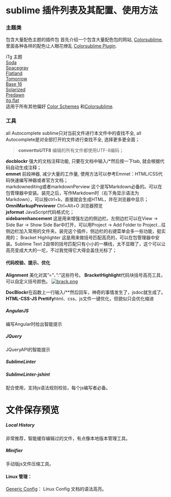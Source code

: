 # sublime 插件列表及其配置、使用方法


### 主题类
包含大量配色主题的插件包 首先介绍一个包含大量配色包的网站, [Colorsublime](http://colorsublime.com/), 里面各种各样的配色让人眼花缭乱 [Colorsublime Plugin](https://github.com/Colorsublime/Colorsublime-Plugin).  

iTg 主题  
[Soda](http://buymeasoda.github.io/soda-theme/)  
[Spacegray](http://kkga.github.io/spacegray/)  
[Flatland](https://github.com/thinkpixellab/flatland)  
[Tomorrow](https://github.com/chriskempson/tomorrow-theme)  
[Base 16](https://github.com/chriskempson/base16)  
[Solarized](http://ethanschoonover.com/solarized)  
[Predawn](https://github.com/jamiewilson/predawn)  
[itg.flat](https://sublime.wbond.net/packages/Theme%20-%20itg.flat)  
适用于所有其他偏好 [Color Schemes](https://github.com/daylerees/colour-schemes) 和[Сolorsublime](http://colorsublime.com/).



### 工具
all Autocomplete sublime只对当前文件进行本文件中的查找不全, all Autocomplete是对全部打开的文件进行查找不全, 选择更多更全面；  

> **converttoUTF8** 编辑的所有文件都使用UTF-8编码；  

**docblockr** 强大的文档注释功能, 只要在文档中输入/*然后按一下tab, 就会根据代码自动生成注释；  
**emmet** 前段神器, 减少大量的工作量, 使用方法可以参考Emmet：HTML/CSS代码快速编写神器或者官方文档；  
markdownediting或者markdownPerview 这个是写Markdown必备的。可以在包管理器中安装。装完之后，写作Markdown时（右下角显示语法为Markdown），可以按ctrl+b，直接就会生成HTML，并在浏览器中显示；  
**OmniMarkupPreviewer** Ctrl+Alt+O 浏览器预览  
**jsformat** JavaScript代码格式化；  
**sidebarenhancement** 这是用来增强左边的侧边栏。左侧边栏可以在View -> Side Bar -> Show Side Bar中打开，可以用Project -> Add Folder to Project...往侧边栏加入常用的文件夹。装完这个插件，侧边栏的右键菜单会多一些功能，挺实用的；
Bracket Highlighter 这是用来做括号匹配高亮的，可以在包管理器中安装。Sublime Text 2自带的括号匹配只有小小的一横线，太不显眼了，这个可以让高亮变成大大的一坨，不过我觉得它大得会盖住光标了；  


#### 代码校验、提示、优化

**Alignment**  美化对其”=”、”:”这些符号。
**BracketHighlight**代码块括号高亮工具，可以自定义括号颜色。
[![brack.png](http://yalishizhude.github.io/2015/10/20/sublime/brack.png)](http://yalishizhude.github.io/2015/10/20/sublime/brack.png)

**DocBlockr**在函数上一行输入/**然后回车，神奇的事情发生了，jsdoc就生成了。
**HTML-CSS-JS Prettify**html、css、js文件一键优化，但貌似只会优化缩进

##### AngularJS
编写Angular时给出智能提示
##### JQuery
JQueryAPI的智能提示
##### SublimeLinter
##### SublimeLinter-jshint
配合使用，支持js语法规则校验，每个js编写者必备。
# 文件保存预览
##### Local History
非常推荐，智能缓存编辑过的文件，有点像本地版本管理工具。
##### Minifier
手动版js文件压缩工具。


#### Linux 管理：
[Generic Config](https://github.com/skozlovf/Sublime-GenericConfig)： Linux Config 文档的语法高亮。

